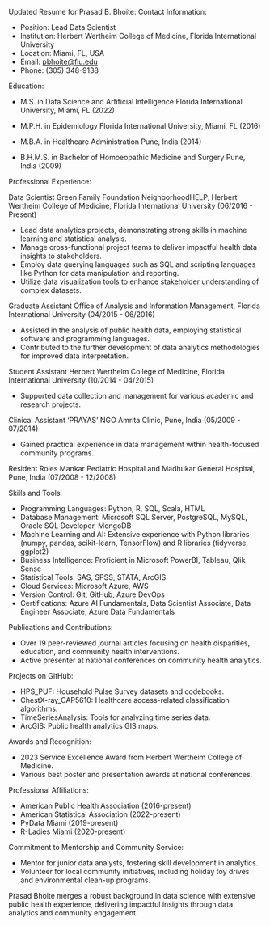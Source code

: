 Updated Resume for Prasad B. Bhoite:
Contact Information:
- Position: Lead Data Scientist
- Institution: Herbert Wertheim College of Medicine, Florida International University
- Location: Miami, FL, USA
- Email: pbhoite@fiu.edu
- Phone: (305) 348-9138

Education:
- M.S. in Data Science and Artificial Intelligence
  Florida International University, Miami, FL (2022)

- M.P.H. in Epidemiology
  Florida International University, Miami, FL (2016)

- M.B.A. in Healthcare Administration
  Pune, India (2014)

- B.H.M.S. in Bachelor of Homoeopathic Medicine and Surgery
  Pune, India (2009)

Professional Experience:

Data Scientist
Green Family Foundation NeighborhoodHELP, Herbert Wertheim College of Medicine, Florida International University (06/2016 - Present)
- Lead data analytics projects, demonstrating strong skills in machine learning and statistical analysis.
- Manage cross-functional project teams to deliver impactful health data insights to stakeholders.
- Employ data querying languages such as SQL and scripting languages like Python for data manipulation and reporting.
- Utilize data visualization tools to enhance stakeholder understanding of complex datasets.

Graduate Assistant
Office of Analysis and Information Management, Florida International University (04/2015 - 06/2016)
- Assisted in the analysis of public health data, employing statistical software and programming languages.
- Contributed to the further development of data analytics methodologies for improved data interpretation.

Student Assistant
Herbert Wertheim College of Medicine, Florida International University (10/2014 - 04/2015)
- Supported data collection and management for various academic and research projects.

Clinical Assistant
‘PRAYAS’ NGO Amrita Clinic, Pune, India (05/2009 - 07/2014)
- Gained practical experience in data management within health-focused community programs.

Resident Roles
Mankar Pediatric Hospital and Madhukar General Hospital, Pune, India (07/2008 - 12/2008)

Skills and Tools:
- Programming Languages: Python, R, SQL, Scala, HTML
- Database Management: Microsoft SQL Server, PostgreSQL, MySQL, Oracle SQL Developer, MongoDB
- Machine Learning and AI: Extensive experience with Python libraries (numpy, pandas, scikit-learn, TensorFlow) and R libraries (tidyverse, ggplot2)
- Business Intelligence: Proficient in Microsoft PowerBI, Tableau, Qlik Sense
- Statistical Tools: SAS, SPSS, STATA, ArcGIS
- Cloud Services: Microsoft Azure, AWS
- Version Control: Git, GitHub, Azure DevOps
- Certifications: Azure AI Fundamentals, Data Scientist Associate, Data Engineer Associate, Azure Data Fundamentals

Publications and Contributions:
- Over 19 peer-reviewed journal articles focusing on health disparities, education, and community health interventions.
- Active presenter at national conferences on community health analytics.

Projects on GitHub:
- HPS_PUF: Household Pulse Survey datasets and codebooks.
- ChestX-ray_CAP5610: Healthcare access-related classification algorithms.
- TimeSeriesAnalysis: Tools for analyzing time series data.
- ArcGIS: Public health analytics GIS maps.

Awards and Recognition:
- 2023 Service Excellence Award from Herbert Wertheim College of Medicine.
- Various best poster and presentation awards at national conferences.

Professional Affiliations:
- American Public Health Association (2016-present)
- American Statistical Association (2022-present)
- PyData Miami (2019-present)
- R-Ladies Miami (2020-present)

Commitment to Mentorship and Community Service:
- Mentor for junior data analysts, fostering skill development in analytics.
- Volunteer for local community initiatives, including holiday toy drives and environmental clean-up programs.

Prasad Bhoite merges a robust background in data science with extensive public health experience, delivering impactful insights through data analytics and community engagement.